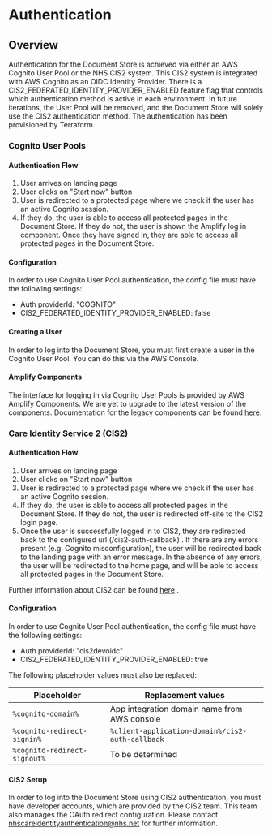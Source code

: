 # Authentication

## Overview

Authentication for the Document Store is achieved via either an AWS Cognito User Pool or the NHS CIS2 system. This CIS2
system is integrated with AWS Cognito as an OIDC Identity Provider. There is a CIS2_FEDERATED_IDENTITY_PROVIDER_ENABLED
feature flag that controls which authentication method is active in each environment. In future iterations, the User
Pool will be removed, and the Document Store will solely use the CIS2 authentication method. The authentication has been
provisioned by Terraform.

### Cognito User Pools

#### Authentication Flow

1. User arrives on landing page
2. User clicks on "Start now" button
3. User is redirected to a protected page where we check if the user has an active Cognito session.
4. If they do, the user is able to access all protected pages in the Document Store. If they do not, the user is shown
   the Amplify log in component. Once they have signed in, they are able to access all protected pages in the Document
   Store.

#### Configuration

In order to use Cognito User Pool authentication, the config file must have the following settings:

- Auth providerId: "COGNITO"
- CIS2_FEDERATED_IDENTITY_PROVIDER_ENABLED: false

#### Creating a User

In order to log into the Document Store, you must first create a user in the Cognito User Pool. You can do this via the
AWS Console.

#### Amplify Components

The interface for logging in via Cognito User Pools is provided by AWS Amplify Components. We are yet to upgrade to the
latest version of the components. Documentation for the legacy components can be
found [here](https://github.com/aws-amplify/amplify-ui/tree/legacy/legacy/amplify-ui-react).

### Care Identity Service 2 (CIS2)

#### Authentication Flow

1. User arrives on landing page
2. User clicks on "Start now" button
3. User is redirected to a protected page where we check if the user has an active Cognito session.
4. If they do, the user is able to access all protected pages in the Document Store. If they do not, the user is
   redirected off-site to the CIS2 login page.
5. Once the user is successfully logged in to CIS2, they are redirected back to the configured url (/cis2-auth-callback)
   . If there are any errors present (e.g. Cognito misconfiguration), the user will be redirected back to the landing
   page with an error message. In the absence of any errors, the user will be redirected to the home page, and will be
   able to access all protected pages in the Document Store.

Further information about CIS2 can be
found [here](https://digital.nhs.uk/developer/guides-and-documentation/security-and-authorisation/user-restricted-restful-apis-nhs-cis2-combined-authentication-and-authorisation)
.

#### Configuration

In order to use Cognito User Pool authentication, the config file must have the following settings:

- Auth providerId: "cis2devoidc"
- CIS2_FEDERATED_IDENTITY_PROVIDER_ENABLED: true

The following placeholder values must also be replaced:

| Placeholder      | Replacement values                   |
|------------------|----------------------------------------|
| `%cognito-domain%`| App integration domain name from AWS console |
| `%cognito-redirect-signin%`      | `%client-application-domain%/cis2-auth-callback`                |
| `%cognito-redirect-signout%`    | To be determined              |

#### CIS2 Setup

In order to log into the Document Store using CIS2 authentication, you must have developer accounts, which are provided
by the CIS2 team. This team also manages the OAuth redirect configuration. Please contact
nhscareidentityauthentication@nhs.net for further information. 